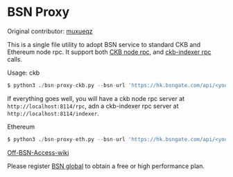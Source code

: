 # BSN Proxy

Original contributor: [muxueqz](https://github.com/muxueqz/bsn-proxy)

This is a single file utility to adopt BSN service to standard CKB and Ethereum node rpc. It support both [CKB node rpc](https://github.com/nervosnetwork/ckb/blob/master/rpc/README.md), and [ckb-indexer rpc](https://github.com/nervosnetwork/ckb-indexer) calls.

Usage:
ckb
```py
$ python3 ./bsn-proxy-ckb.py --bsn-url 'https://hk.bsngate.com/api/<your-app-id>/Nervos-Mainnet/rpc' --api-key '<your-api-key>'
```
If everything goes well, you will have a ckb node rpc server at `http://localhost:8114/rpc`, adn a ckb-indexer rpc server at `http://localhost:8114/indexer`.

Ethereum
```py
$ python3 ./bsn-proxy-eth.py --bsn-url 'https://hk.bsngate.com/api/<your-app-id>/ETH-Mainnet/rpc' --api-key '<your-api-key>'
```
[Off-BSN-Access-wiki](https://global.bsnbase.com/static/tmpFile/bzsc/6permissionlessservices/6-4-1.html)

Please register [BSN global](https://global.bsnbase.com/) to obtain a free or high performance plan.